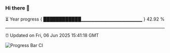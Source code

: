 ### Hi there 👋

⏳ Year progress { ████████████▁▁▁▁▁▁▁▁▁▁▁▁▁▁▁▁▁▁ } 42.92 %

---

⏰ Updated on Fri, 06 Jun 2025 15:41:18 GMT

![Progress Bar CI](https://github.com/IshwaranRudhara/GIT-ACTION/workflows/Progress%20Bar%20CI/badge.svg)
